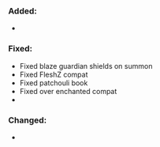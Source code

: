 ### Added:
- 
### Fixed:
- Fixed blaze guardian shields on summon
- Fixed FleshZ compat
- Fixed patchouli book
- Fixed over enchanted compat
- 
### Changed:
- 